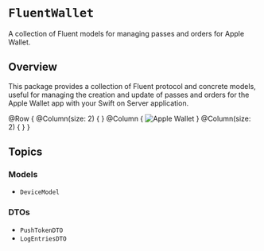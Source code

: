# ``FluentWallet``

A collection of Fluent models for managing passes and orders for Apple Wallet.

## Overview

This package provides a collection of Fluent protocol and concrete models, useful for managing the creation and update of passes and orders for the Apple Wallet app with your Swift on Server application.

@Row {
    @Column(size: 2) { }
    @Column {
        ![Apple Wallet](wallet)
    }
    @Column(size: 2) { }
}

## Topics

### Models

- ``DeviceModel``

### DTOs

- ``PushTokenDTO``
- ``LogEntriesDTO``
